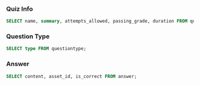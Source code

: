 ### Quiz Info

```sql
SELECT name, summary, attempts_allowed, passing_grade, duration FROM quiz;
```

### Question Type

```sql
SELECT type FROM questiontype;
```

### Answer

```sql
SELECT content, asset_id, is_correct FROM answer;
```